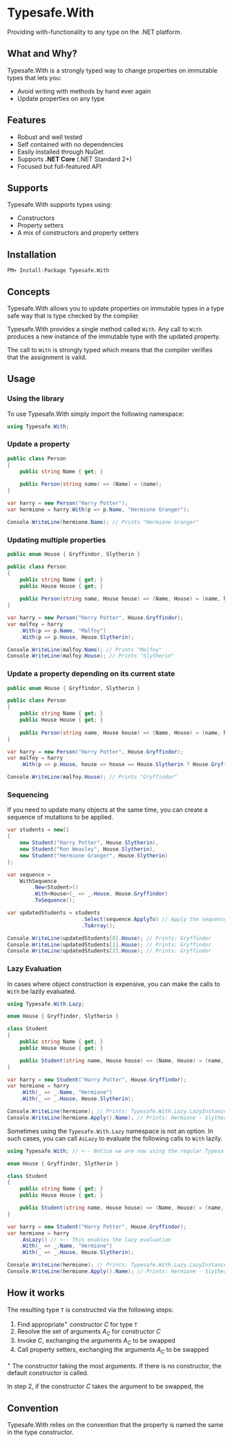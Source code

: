 # Typesafe.With

Providing with-functionality to any type on the .NET platform.

## What and Why?

Typesafe.With is a strongly typed way to change properties on immutable types that lets you:

* Avoid writing with methods by hand ever again
* Update properties on any type

## Features

* Robust and well tested
* Self contained with no dependencies
* Easily installed through NuGet
* Supports **.NET Core** (.NET Standard 2+)
* Focused but full-featured API

## Supports

Typesafe.With supports types using:
* Constructors
* Property setters
* A mix of constructors and property setters

## Installation

```
PM> Install-Package Typesafe.With
```

## Concepts

Typesafe.With allows you to update properties on immutable types in a type safe way that is type checked by the compiler.

Typesafe.With provides a single method called `With`.
Any call to `With` produces a new instance of the immutable type with the updated property.

The call to `With` is strongly typed which means that the compiler verifies that the assignment is valid.

## Usage
### Using the library
To use Typesafe.With simply import the following namespace:
```csharp
using Typesafe.With;
```

### Update a property
```csharp
public class Person
{
    public string Name { get; }
    
    public Person(string name) => (Name) = (name);
}

var harry = new Person("Harry Potter");
var hermione = harry.With(p => p.Name, "Hermione Granger");

Console.WriteLine(hermione.Name); // Prints "Hermione Granger"
```

### Updating multiple properties
```csharp
public enum House { Gryffindor, Slytherin }

public class Person
{
    public string Name { get; }
    public House House { get; }
    
    public Person(string name, House house) => (Name, House) = (name, house);
}

var harry = new Person("Harry Potter", House.Gryffindor);
var malfoy = harry
	.With(p => p.Name, "Malfoy")
	.With(p => p.House, House.Slytherin);

Console.WriteLine(malfoy.Name); // Prints "Malfoy"
Console.WriteLine(malfoy.House); // Prints "Slytherin"
```

### Update a property depending on its current state
```csharp
public enum House { Gryffindor, Slytherin }

public class Person
{
    public string Name { get; }
    public House House { get; }
    
    public Person(string name, House house) => (Name, House) = (name, house);
}

var harry = new Person("Harry Potter", House.Gryffindor);
var malfoy = harry
	.With(p => p.House, house => house == House.Slytherin ? House.Gryffindor : house);

Console.WriteLine(malfoy.House); // Prints "Gryffindor"
```

### Sequencing
If you need to update many objects at the same time, you can create a sequence of mutations to be applied.

```csharp
var students = new[]
{
    new Student("Harry Potter", House.Slytherin),
    new Student("Ron Weasley", House.Slytherin),
    new Student("Hermione Granger", House.Slytherin)
};

var sequence =
    WithSequence
        .New<Student>()
        .With<House>(_ => _.House, House.Gryffindor)
        .ToSequence();

var updatedStudents = students
                        .Select(sequence.ApplyTo) // Apply the sequence
                        .ToArray();

Console.WriteLine(updatedStudents[0].House); // Prints: Gryffindor
Console.WriteLine(updatedStudents[1].House); // Prints: Gryffindor
Console.WriteLine(updatedStudents[2].House); // Prints: Gryffindor
```

### Lazy Evaluation
In cases where object construction is expensive, you can make the calls to `With` be lazily evaluated.

```csharp
using Typesafe.With.Lazy;

enum House { Gryffindor, Slytherin }

class Student
{
    public string Name { get; }
    public House House { get; }

    public Student(string name, House house) => (Name, House) = (name, house);
}

var harry = new Student("Harry Potter", House.Gryffindor);
var hermione = harry
    .With(_ => _.Name, "Hermione")
    .With(_ => _.House, House.Slytherin);

Console.WriteLine(hermione); // Prints: Typesafe.With.Lazy.LazyInstancedWithSequence`1[Typesafe.Sandbox.Student]
Console.WriteLine(hermione.Apply().Name); // Prints: Hermione - Slytherin
```

Sometimes using the `Typesafe.With.Lazy` namespace is not an option.
In such cases, you can call `AsLazy` to evaluate the following calls to `With` lazily.

```csharp
using Typesafe.With; // <-- Notice we are now using the regular Typesafe.With namespace

enum House { Gryffindor, Slytherin }

class Student
{
    public string Name { get; }
    public House House { get; }

    public Student(string name, House house) => (Name, House) = (name, house);
}

var harry = new Student("Harry Potter", House.Gryffindor);
var hermione = harry
    .AsLazy() // <-- This enables the lazy evaluation
    .With(_ => _.Name, "Hermione")
    .With(_ => _.House, House.Slytherin);

Console.WriteLine(hermione); // Prints: Typesafe.With.Lazy.LazyInstancedWithSequence`1[Typesafe.Sandbox.Student]
Console.WriteLine(hermione.Apply().Name); // Prints: Hermione - Slytherin
```

## How it works
The resulting type `T` is constructed via the following steps:

1. Find appropriate<sup>+</sup> constructor _C_ for type `T`
2. Resolve the set of arguments _A<sub>C</sub>_ for constructor _C_
2. Invoke _C_, exchanging the arguments _A<sub>C</sub>_ to be swapped
2. Call property setters, exchanging the arguments _A<sub>C</sub>_ to be swapped

<sup>+</sup> The constructor taking the most arguments. If there is no constructor, the default constructor is called.

In step 2, if the constructor _C_ takes the argument to be swapped, the 

## Convention
Typesafe.With relies on the convention that the property is named the same in the type constructor.
